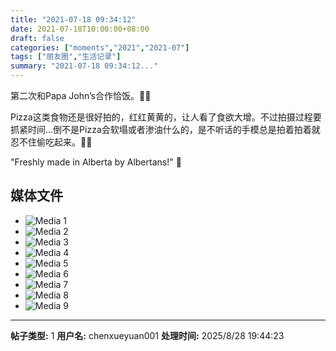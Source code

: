 ```yaml
---
title: "2021-07-18 09:34:12"
date: 2021-07-18T10:00:00+08:00
draft: false
categories: ["moments","2021","2021-07"]
tags: ["朋友圈","生活记录"]
summary: "2021-07-18 09:34:12..."
---
```


第二次和Papa John’s合作恰饭。🍕🍕

Pizza这类食物还是很好拍的，红红黄黄的，让人看了食欲大增。不过拍摄过程要抓紧时间…倒不是Pizza会软塌或者渗油什么的，是不听话的手模总是拍着拍着就忍不住偷吃起来。🤭😅

"Freshly made in Alberta by Albertans!" 🦬

## 媒体文件

- ![Media 1](/Moments/photos/2021-07-18/202107180934120.jpg)
- ![Media 2](/Moments/photos/2021-07-18/202107180934121.jpg)
- ![Media 3](/Moments/photos/2021-07-18/202107180934122.jpg)
- ![Media 4](/Moments/photos/2021-07-18/202107180934123.jpg)
- ![Media 5](/Moments/photos/2021-07-18/202107180934124.jpg)
- ![Media 6](/Moments/photos/2021-07-18/202107180934125.jpg)
- ![Media 7](/Moments/photos/2021-07-18/202107180934126.jpg)
- ![Media 8](/Moments/photos/2021-07-18/202107180934127.jpg)
- ![Media 9](/Moments/photos/2021-07-18/202107180934128.jpg)

---

**帖子类型:** 1
**用户名:** chenxueyuan001
**处理时间:** 2025/8/28 19:44:23